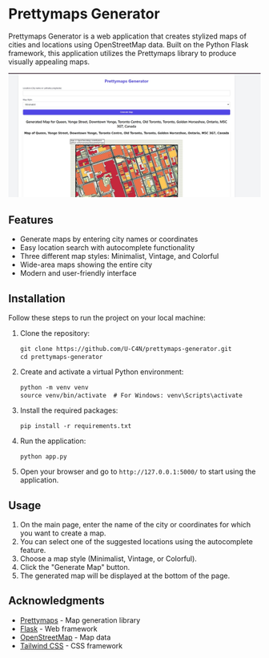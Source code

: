 # Prettymaps Generator

Prettymaps Generator is a web application that creates stylized maps of cities and locations using OpenStreetMap data. Built on the Python Flask framework, this application utilizes the Prettymaps library to produce visually appealing maps.

![Prettymaps Generator Screenshot](readme.jpg)

## Features

- Generate maps by entering city names or coordinates
- Easy location search with autocomplete functionality
- Three different map styles: Minimalist, Vintage, and Colorful
- Wide-area maps showing the entire city
- Modern and user-friendly interface

## Installation

Follow these steps to run the project on your local machine:

1. Clone the repository:
   ```
   git clone https://github.com/U-C4N/prettymaps-generator.git
   cd prettymaps-generator
   ```

2. Create and activate a virtual Python environment:
   ```
   python -m venv venv
   source venv/bin/activate  # For Windows: venv\Scripts\activate
   ```

3. Install the required packages:
   ```
   pip install -r requirements.txt
   ```

4. Run the application:
   ```
   python app.py
   ```

5. Open your browser and go to `http://127.0.0.1:5000/` to start using the application.

## Usage

1. On the main page, enter the name of the city or coordinates for which you want to create a map.
2. You can select one of the suggested locations using the autocomplete feature.
3. Choose a map style (Minimalist, Vintage, or Colorful).
4. Click the "Generate Map" button.
5. The generated map will be displayed at the bottom of the page.


## Acknowledgments

- [Prettymaps](https://github.com/marceloprates/prettymaps) - Map generation library
- [Flask](https://flask.palletsprojects.com/) - Web framework
- [OpenStreetMap](https://www.openstreetmap.org/) - Map data
- [Tailwind CSS](https://tailwindcss.com/) - CSS framework
